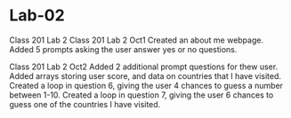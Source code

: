 # Lab-02
Class 201 Lab 2
Class 201 Lab 2 Oct1 Created an about me webpage. Added 5 prompts asking the user answer yes or no questions.

Class 201 Lab 2 Oct2 Added 2 additional prompt questions for thew user. Added arrays storing user score, and data on countries that I have visited. Created a loop in question 6, giving the user 4 chances to guess a number between 1-10. Created a loop in question 7, giving the user 6 chances to guess one of the countries I have visited.